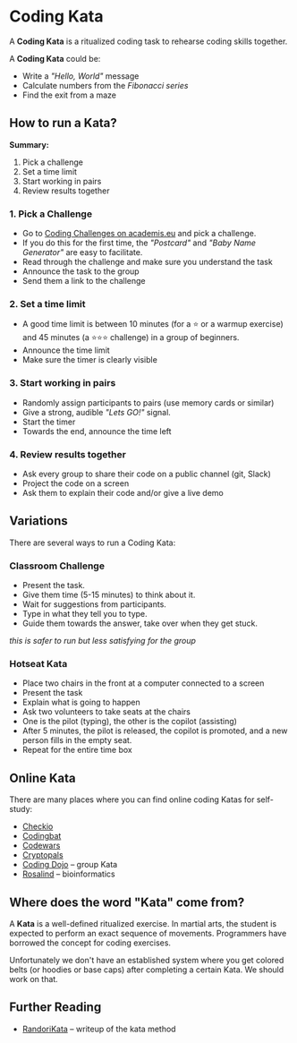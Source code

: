 
# Coding Kata

A **Coding Kata** is a ritualized coding task to rehearse coding skills together.

A **Coding Kata** could be:

* Write a *"Hello, World"* message
* Calculate numbers from the *Fibonacci series*
* Find the exit from a maze

## How to run a Kata?

**Summary:**

1. Pick a challenge
2. Set a time limit
3. Start working in pairs
4. Review results together

### 1. Pick a Challenge

* Go to [Coding Challenges on academis.eu](http://www.academis.eu/blog/tags/python_challenges_EN) and pick a challenge.
* If you do this for the first time, the *"Postcard"* and *"Baby Name Generator"* are easy to facilitate.
* Read through the challenge and make sure you understand the task
* Announce the task to the group
* Send them a link to the challenge

### 2. Set a time limit

* A good time limit is between 10 minutes (for a ⭐ or a warmup exercise) and 45 minutes (a ⭐⭐⭐ challenge) in a group of beginners.
* Announce the time limit
* Make sure the timer is clearly visible

### 3. Start working in pairs

* Randomly assign participants to pairs (use memory cards or similar)
* Give a strong, audible *"Lets GO!"* signal.
* Start the timer
* Towards the end, announce the time left

### 4. Review results together

* Ask every group to share their code on a public channel (git, Slack)
* Project the code on a screen
* Ask them to explain their code and/or give a live demo

## Variations

There are several ways to run a Coding Kata:

### Classroom Challenge

* Present the task.
* Give them time (5-15 minutes) to think about it.
* Wait for suggestions from participants.
* Type in what they tell you to type.
* Guide them towards the answer, take over when they get stuck.

*this is safer to run but less satisfying for the group*

### Hotseat Kata

* Place two chairs in the front at a computer connected to a screen
* Present the task
* Explain what is going to happen
* Ask two volunteers to take seats at the chairs
* One is the pilot (typing), the other is the copilot (assisting)
* After 5 minutes, the pilot is released, the copilot is promoted, and a new person fills in the empty seat.
* Repeat for the entire time box

## Online Kata

There are many places where you can find online coding Katas for self-study:

* [Checkio](https://checkio.org/)
* [Codingbat](http://codingbat.com/)
* [Codewars](http://www.codewars.com)
* [Cryptopals](https://cryptopals.com/)
* [Coding Dojo](http://codingdojo.org/cgi-bin/index.pl?KataCatalogue) – group Kata
* [Rosalind](http://rosalind.info) – bioinformatics

## Where does the word "Kata" come from?

A **Kata** is a well-defined ritualized exercise. In martial arts, the student is expected to perform an exact sequence of movements. Programmers have borrowed the concept for coding exercises.

Unfortunately we don't have an established system where you get colored belts (or hoodies or base caps) after completing a certain Kata. We should work on that.

## Further Reading

* [RandoriKata](http://codingdojo.org/RandoriKata/) – writeup of the kata method
